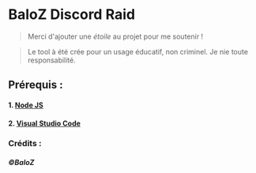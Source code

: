 # BaloZ Discord Raid
> Merci d'ajouter une *étoile* au projet pour me soutenir !

> Le tool à été crée pour un usage éducatif, non criminel. Je nie toute responsabilité.

## Prérequis : 
#### 1. [Node JS](https://nodejs.org/en/download/)
#### 2. [Visual Studio Code](https://code.visualstudio.com/Download)


### Crédits : 
##### ©BaloZ
